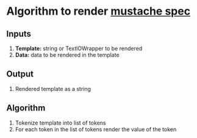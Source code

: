 # Algorithm to render [mustache spec](https://mustache.github.io/mustache.5.html)

## Inputs
1. **Template:** string or TextIOWrapper to be rendered
2. **Data:** data to be rendered in the template

## Output
1. Rendered template as a string

## Algorithm
1. Tokenize template into list of tokens
2. For each token in the list of tokens render the value of the token
